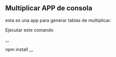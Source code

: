 

## Multiplicar APP de consola

esta es una app para generar tablas de multiplicar.

Ejecutar este comando 

,,, 

npm  install
,,,